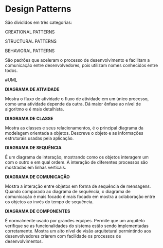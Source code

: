 # Design Patterns

São divididos em três categorias:
	
CREATIONAL PATTERNS

STRUCTURAL PATTERNS

BEHAVIORAL PATTERNS

São padrões que aceleram o processo de desenvolvimento e facilitam a comunicação entre desenvolvedores, pois utilizam nomes conhecidos entre todos.

#UML

**DIAGRAMA DE ATIVIDADE**

Mostra o fluxo de atividade o fluxo de atividade em um único processo, como uma atividade depende da outra. Dá maior ênfase ao nível de algoritmo e é mais detalhista.

**DIAGRAMA DE CLASSE**

Mostra as classes e seus relacionamentos, é o principal diagrama da modelagem orientada a objetos. Descreve o objeto e as informações estruturais usadas pela aplicação.

**DIAGRAMA DE SEQUÊNCIA**

É um diagrama de interação, mostrando como os objetos interagem um com o outro e em qual ordem. A interação de diferentes processos são mostradas em linhas verticais.

**DIAGRAMA DE COMUNICAÇÃO**

Mostra a interação entre objetos em forma de sequência de mensagens. Quando comparado ao diagrama de sequência, o diagrama de comunicação é mais focado é mais focado em mostra a colaboração entre os objetos ao invés do tempo de sequência.

**DIAGRAMA DE COMPONENTES**

É normalmente usado por grandes equipes. Permite que um arquiteto verifique se as funcionalidades do sistema estão sendo implementadas corretamente. Mostra um alto nível de visão arquitetural permintindo aos desenvolvedores criarem com facilidade os processos de desenvolvimentos.
